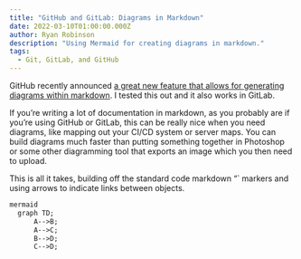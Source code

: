 ```yaml
---
title: "GitHub and GitLab: Diagrams in Markdown"
date: 2022-03-10T01:00:00.000Z
author: Ryan Robinson
description: "Using Mermaid for creating diagrams in markdown."
tags:
  - Git, GitLab, and GitHub
---
```


GitHub recently announced [a great new feature that allows for generating diagrams within markdown](https://github.blog/2022-02-14-include-diagrams-markdown-files-mermaid/). I tested this out and it also works in GitLab.

If you’re writing a lot of documentation in markdown, as you probably are if you’re using GitHub or GitLab, this can be really nice when you need diagrams, like mapping out your CI/CD system or server maps. You can build diagrams much faster than putting something together in Photoshop or some other diagramming tool that exports an image which you then need to upload.

This is all it takes, building off the standard code markdown “` markers and using arrows to indicate links between objects.

```markdown
mermaid
  graph TD;
      A-->B;
      A-->C;
      B-->D;
      C-->D;
```
